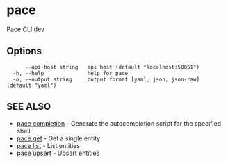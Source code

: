# pace

Pace CLI dev

## Options

```
      --api-host string   api host (default "localhost:50051")
  -h, --help              help for pace
  -o, --output string     output format [yaml, json, json-raw] (default "yaml")
```

## SEE ALSO

* [pace completion](pace\_completion.md) - Generate the autocompletion script for the specified shell
* [pace get](pace\_get.md) - Get a single entity
* [pace list](pace\_list.md) - List entities
* [pace upsert](pace\_upsert.md) - Upsert entities
